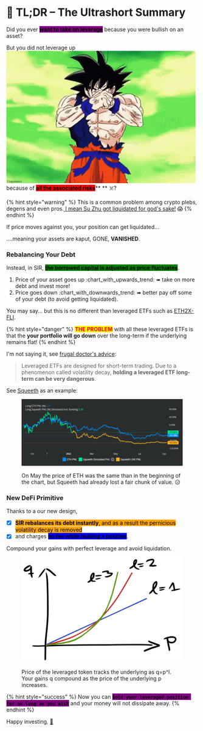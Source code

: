 # 📸 TL;DR – The Ultrashort Summary

Did you ever <mark style="background-color:purple;">**want to take on leverage**</mark> because you were bullish on an asset?

But you did not leverage up <img src=".gitbook/assets/super-saiyan-transformation.gif" alt="" data-size="line">because of <mark style="background-color:red;">**all the associated risks**</mark>** ** ☠️?

{% hint style="warning" %}
This is a common problem among crypto plebs, degens and even pros.[ I mean Su Zhu got liquidated for god's sake!](https://nymag.com/intelligencer/article/three-arrows-capital-kyle-davies-su-zhu-crash.html) 😱
{% endhint %}

If price moves against you, your position can get liquidated...

....meaning your assets are kaput, GONE, **VANISHED**.

### Rebalancing Your Debt

Instead, in SIR, <mark style="background-color:green;">**the borrowed capital is adjusted as price fluctuates**</mark>.&#x20;

1. Price of your asset goes up :chart\_with\_upwards\_trend: ➠ take on more debt and invest more!
2. Price goes down :chart\_with\_downwards\_trend: ➠ better pay off some of your debt (to avoid getting liquidated).

You may say... but this is no different than leveraged ETFs such as [ETH2X-FLI](https://indexcoop.com/ethereum-flexible-leverage-index-eth2xfli).

{% hint style="danger" %}
<mark style="color:red;">**THE PROBLEM**</mark> with all these leveraged ETFs is that the **your portfolio will go down** over the long-term if the underlying remains flat!
{% endhint %}

I'm not saying it, see [frugal doctor's advice](https://www.afrugaldoctor.com/home/volatility-decay-dont-hold-leveraged-etfs-long-term):

> Leveraged ETFs are designed for short-term trading. Due to a phenomenon called volatility decay, **holding a leveraged ETF long-term can be very dangerous**.

See [Squeeth](https://squeeth.opyn.co/) as an example:

<figure><img src=".gitbook/assets/image.png" alt=""><figcaption><p>On May the price of ETH was the same than in the beginning of the chart, but Squeeth had already lost a fair chunk of value. 😥</p></figcaption></figure>

### New DeFi Primitive

Thanks to a our new design,

* [x] <mark style="background-color:orange;">**SIR rebalances its debt instantly**</mark><mark style="background-color:orange;">, and as a result the pernicious volatility decay is removed</mark>
* [x] and charges <mark style="background-color:blue;">**no fee while holding a position**</mark>.

Compound your gains with perfect leverage and avoid liquidation.

<figure><img src=".gitbook/assets/file.drawing (6).svg" alt=""><figcaption><p>Price of the leveraged token tracks the underlying as <span class="math">q=p^l</span>. <br>Your gains <span class="math">q</span> compound as the price of the underlying <span class="math">p</span> increases.</p></figcaption></figure>

{% hint style="success" %}
Now you can <mark style="background-color:purple;">**`hold your leveraged position for as long as you wish`**</mark> and your money will not dissipate away.
{% endhint %}

Happy investing. [🎉](https://emojipedia.org/party-popper/)
